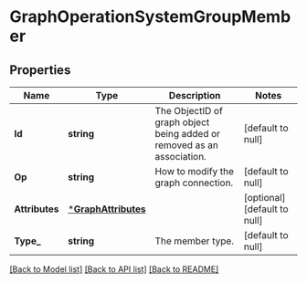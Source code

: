 # GraphOperationSystemGroupMember

## Properties
Name | Type | Description | Notes
------------ | ------------- | ------------- | -------------
**Id** | **string** | The ObjectID of graph object being added or removed as an association. | [default to null]
**Op** | **string** | How to modify the graph connection. | [default to null]
**Attributes** | [***GraphAttributes**](GraphAttributes.md) |  | [optional] [default to null]
**Type_** | **string** | The member type. | [default to null]

[[Back to Model list]](../README.md#documentation-for-models) [[Back to API list]](../README.md#documentation-for-api-endpoints) [[Back to README]](../README.md)


